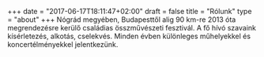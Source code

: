 +++
date = "2017-06-17T18:11:47+02:00"
draft = false
title = "Rólunk"
type = "about"
+++
Nógrád megyében, Budapesttől alig 90 km-re 2013 óta megrendezésre kerülő családias összművészeti fesztivál. A fő hívó szavaink kísérletezés, alkotás, cselekvés. Minden évben különleges műhelyekkel és koncertélményekkel jelentkezünk.
